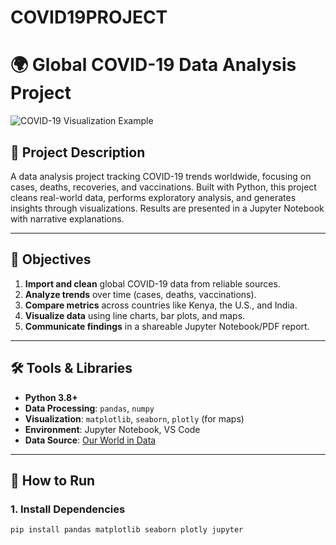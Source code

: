 # COVID19PROJECT
# 🌍 Global COVID-19 Data Analysis Project

![COVID-19 Visualization Example](https://i.imgur.com/xyz123.png)  

## 📌 Project Description
A data analysis project tracking COVID-19 trends worldwide, focusing on cases, deaths, recoveries, and vaccinations. Built with Python, this project cleans real-world data, performs exploratory analysis, and generates insights through visualizations. Results are presented in a Jupyter Notebook with narrative explanations.

---

## 🎯 Objectives
1. **Import and clean** global COVID-19 data from reliable sources.
2. **Analyze trends** over time (cases, deaths, vaccinations).
3. **Compare metrics** across countries like Kenya, the U.S., and India.
4. **Visualize data** using line charts, bar plots, and maps.
5. **Communicate findings** in a shareable Jupyter Notebook/PDF report.

---

## 🛠️ Tools & Libraries
- **Python 3.8+**
- **Data Processing**: `pandas`, `numpy`
- **Visualization**: `matplotlib`, `seaborn`, `plotly` (for maps)
- **Environment**: Jupyter Notebook, VS Code
- **Data Source**: [Our World in Data](https://covid.ourworldindata.org/)

---

## 🚀 How to Run
### 1. Install Dependencies
```bash
pip install pandas matplotlib seaborn plotly jupyter

